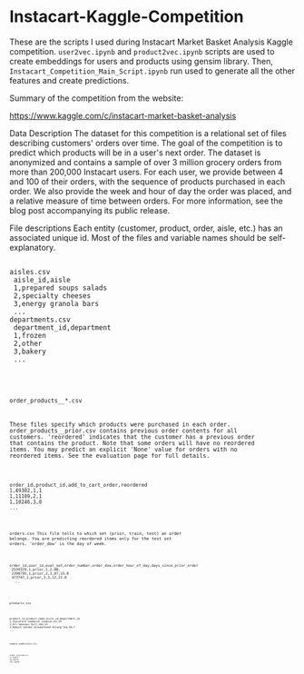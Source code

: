 
# Instacart-Kaggle-Competition

These are the scripts I used during Instacart Market Basket Analysis Kaggle competition. `user2vec.ipynb` and `product2vec.ipynb` scripts are used to create embeddings for users and products using gensim library. Then, `Instacart_Competition_Main_Script.ipynb` run used to generate all the other features and create predictions.

Summary of the competition from the website:

https://www.kaggle.com/c/instacart-market-basket-analysis

Data Description
The dataset for this competition is a relational set of files describing customers' orders over time. The goal of the competition is to predict which products will be in a user's next order. The dataset is anonymized and contains a sample of over 3 million grocery orders from more than 200,000 Instacart users. For each user, we provide between 4 and 100 of their orders, with the sequence of products purchased in each order. We also provide the week and hour of day the order was placed, and a relative measure of time between orders. For more information, see the blog post accompanying its public release.

File descriptions
Each entity (customer, product, order, aisle, etc.) has an associated unique id. Most of the files and variable names should be self-explanatory.


<pre><code>
aisles.csv
 aisle_id,aisle  
 1,prepared soups salads  
 2,specialty cheeses  
 3,energy granola bars  
 ...
departments.csv
 department_id,department  
 1,frozen  
 2,other  
 3,bakery  
 ...
 </pre><code>
 
order_products__*.csv


These files specify which products were purchased in each order. order_products__prior.csv contains previous order contents for all customers. 'reordered' indicates that the customer has a previous order that contains the product. Note that some orders will have no reordered items. You may predict an explicit 'None' value for orders with no reordered items. See the evaluation page for full details.

<pre><code>
order_id,product_id,add_to_cart_order,reordered
1,49302,1,1
1,11109,2,1
1,10246,3,0
...
</pre><code>

orders.csv
This file tells to which set (prior, train, test) an order belongs. You are predicting reordered items only for the test set orders. 'order_dow' is the day of week.

<pre><code>
order_id,user_id,eval_set,order_number,order_dow,order_hour_of_day,days_since_prior_order  
 2539329,1,prior,1,2,08,  
 2398795,1,prior,2,3,07,15.0  
 473747,1,prior,3,3,12,21.0  
  ...
  </pre><code>

products.csv

<pre><code>
product_id,product_name,aisle_id,department_id
1,Chocolate Sandwich Cookies,61,19
2,All-Seasons Salt,104,13
3,Robust Golden Unsweetened Oolong Tea,94,7
...
</pre><code>
 
sample_submission.csv

<pre><code>
order_id,products
17,39276  
34,39276  
137,39276  
...
</pre><code>
